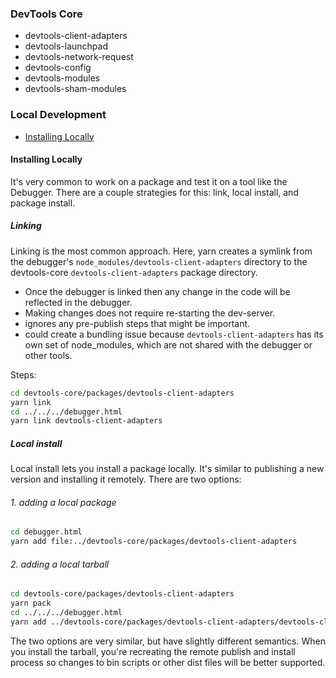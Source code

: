 ### DevTools Core

* devtools-client-adapters
* devtools-launchpad
* devtools-network-request
* devtools-config
* devtools-modules
* devtools-sham-modules

### Local Development

+ [Installing Locally](./#installing-locally)


#### Installing Locally

It's very common to work on a package and test it on a tool like the Debugger.
There are a couple strategies for this: link, local install, and package install.

##### Linking

Linking is the most common approach.
Here, yarn creates a symlink from the debugger's `node_modules/devtools-client-adapters` directory to the
devtools-core `devtools-client-adapters` package directory.

* Once the debugger is linked then any change in the code will be reflected in the debugger.
* Making changes does not require re-starting the dev-server.
* ignores any pre-publish steps that might be important.
* could create a bundling issue because `devtools-client-adapters` has its own set of node_modules, which are not shared with the debugger or other tools.


Steps:

```bash
cd devtools-core/packages/devtools-client-adapters
yarn link
cd ../../../debugger.html
yarn link devtools-client-adapters
```

##### Local install

Local install lets you install a package locally.
It's similar to publishing a new version and installing it remotely.
There are two options:

######  1. adding a local package
```bash
cd debugger.html
yarn add file:../devtools-core/packages/devtools-client-adapters
```

###### 2. adding a local tarball
```bash
cd devtools-core/packages/devtools-client-adapters
yarn pack
cd ../../../debugger.html
yarn add ../devtools-core/packages/devtools-client-adapters/devtools-client-adapters-v0.0.5.tgz
```

The two options are very similar, but have slightly different semantics.
When you install the tarball, you're recreating the remote publish and install process so changes to bin scripts or other dist files will be better supported.
